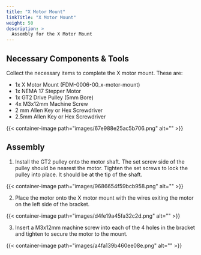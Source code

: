 ```yaml
---
title: "X Motor Mount"
linkTitle: "X Motor Mount"
weight: 50
description: >
  Assembly for the X Motor Mount
---
```


## Necessary Components & Tools

Collect the necessary items to complete the X motor mount. These are:

* 1x X Motor Mount (FDM-0006-00_x-motor-mount)
* 1x NEMA 17 Stepper Motor
* 1x GT2 Drive Pulley (5mm Bore)
* 4x M3x12mm Machine Screw
* 2 mm Allen Key or Hex Screwdriver
* 2.5mm Allen Key or Hex Screwdriver

{{< container-image path="images/67e988e25ac5b706.png" alt="" >}}

## Assembly

1. Install the GT2 pulley onto the motor shaft. The set screw side of the pulley should be nearest the motor. Tighten the set screws to lock the pulley into place. It should be at the tip of the shaft.

{{< container-image path="images/9686654f59bcb958.png" alt="" >}}

2. Place the motor onto the X motor mount with the wires exiting the motor on the left side of the bracket.

{{< container-image path="images/d4fe19a45fa32c2d.png" alt="" >}}

3. Insert a M3x12mm machine screw into each of the 4 holes in the bracket and tighten to secure the motor to the mount.

{{< container-image path="images/a4fa139b460ee08e.png" alt="" >}}

